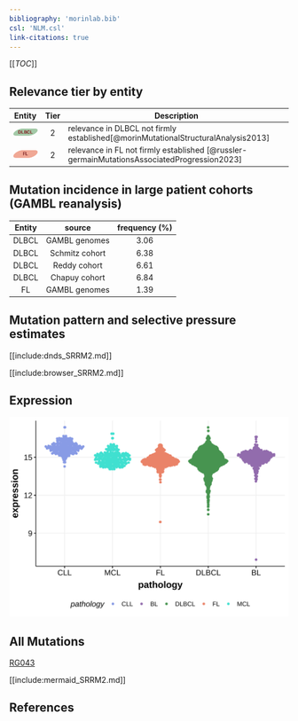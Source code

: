 ```yaml
---
bibliography: 'morinlab.bib'
csl: 'NLM.csl'
link-citations: true
---
```

[[_TOC_]]


## Relevance tier by entity

|Entity|Tier|Description                              |
|:------:|:----:|-----------------------------------------|
|![DLBCL](images/icons/DLBCL_tier2.png) |2   |relevance in DLBCL not firmly established[@morinMutationalStructuralAnalysis2013]|
|![FL](images/icons/FL_tier2.png)    |2   |relevance in FL not firmly established   [@russler-germainMutationsAssociatedProgression2023]|

## Mutation incidence in large patient cohorts (GAMBL reanalysis)

|Entity|source        |frequency (%)|
|:------:|:--------------:|:-------------:|
|DLBCL |GAMBL genomes |3.06         |
|DLBCL |Schmitz cohort|6.38         |
|DLBCL |Reddy cohort  |6.61         |
|DLBCL |Chapuy cohort |6.84         |
|FL    |GAMBL genomes |1.39         |

## Mutation pattern and selective pressure estimates

[[include:dnds_SRRM2.md]]



[[include:browser_SRRM2.md]]

## Expression
![](images/gene_expression/SRRM2_by_pathology.svg)
<!-- ORIGIN: morinMutationalStructuralAnalysis2013 -->
<!-- DLBCL: morinMutationalStructuralAnalysis2013 -->
<!-- FL: russler-germainMutationsAssociatedProgression2023b -->

## All Mutations

[RG043](https://www.bcgsc.ca/downloads/morinlab/GAMBL/Morin_2013/RG043.html)

[[include:mermaid_SRRM2.md]]

## References

